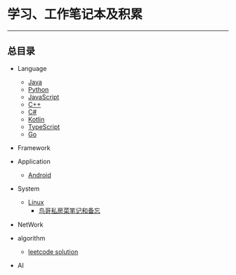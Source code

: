 # 学习、工作笔记本及积累

---

## 总目录

* Language
    * [Java](Java/README.md)
    * [Python](Python/README.md)
    * [JavaScript](JavaScript/README.md)
    * [C++]()
    * [C#]()
    * [Kotlin]()
    * [TypeScript]()
    * [Go]()

* Framework

* Application
    * [Android]()
    
* System
    * [Linux](Linux/README.md)
        * [鸟哥私房菜笔记和备忘](Linux/linux_note/README.md)

* NetWork

* algorithm
    * [leetcode solution](leetcode/README.md)

* AI